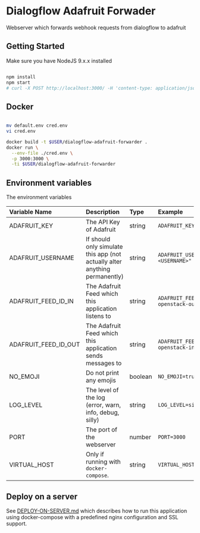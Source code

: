 # Dialogflow Adafruit Forwader

Webserver which forwards webhook requests from dialogflow to adafruit

## Getting Started

Make sure you have NodeJS 9.x.x installed

```bash

npm install
npm start
# curl -X POST http://localhost:3000/ -H 'content-type: application/json' -d '{"query": "123123"}'

```

## Docker

```bash

mv default.env cred.env
vi cred.env

docker build -t $USER/dialogflow-adafruit-forwarder .
docker run \
  --env-file ./cred.env \
  -p 3000:3000 \
  -ti $USER/dialogflow-adafruit-forwarder

```

## Environment variables

The environment variables

| Variable Name        | Description                                                                | Type    | Example                                      | Default | Required |
|:---------------------|:---------------------------------------------------------------------------|:--------|:---------------------------------------------|:--------|:---------|
| ADAFRUIT_KEY         | The API Key of Adafruit                                                    | string  | `ADAFRUIT_KEY="<SECRET>"`                    | -       | true     |
| ADAFRUIT_USERNAME    | If should only simulate this app (not actually alter anything permanently) | string  | `ADAFRUIT_USERNAME="<USERNAME>"`             | -       | true     |
| ADAFRUIT_FEED_ID_IN  | The Adafruit Feed which this application listens to                        | string  | `ADAFRUIT_FEED_ID_IN="google-openstack-out"` | -       | true     |
| ADAFRUIT_FEED_ID_OUT | The Adafruit Feed which this application sends messages to                 | string  | `ADAFRUIT_FEED_ID_OUT="google-openstack-in"` | -       | true     |
| NO_EMOJI             | Do not print any emojis                                                    | boolean | `NO_EMOJI=true`                              | false   | false    |
| LOG_LEVEL            | The level of the log (error, warn, info, debug, silly)                     | string  | `LOG_LEVEL=silly`                            | info    | false    |
| PORT                 | The port of the webserver                                                  | number  | `PORT=3000`                                  | 3000    | false    |
| VIRTUAL_HOST         | Only if running with `docker-compose`.                                     | string  | `VIRTUAL_HOST=localhost`                     | -       | false    |

## Deploy on a server

See [DEPLOY-ON-SERVER.md](DEPLOY-ON-SERVER.md) which describes how to run this application
using docker-compose with a predefined nginx configuration and SSL support.
